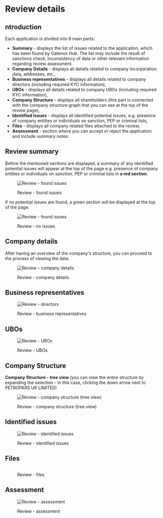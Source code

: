 # Review details

## ntroduction

Each application is divided into 8 main parts:

* **Summary** - displays the list of issues related to the application, which has been found by Gatenox Hub. The list may include the result of sanctions check, inconsistency of data or other relevant information regarding review assessment.
* **Company Details** - displays all details related to company incorporation data, addresses, etc.,
* **Business representatives** - displays all details related to company directors (including required KYC information),
* **UBOs** - displays all details related to company UBOs (including required KYC information),
* **Company Structure** - displays all shareholders (this part is connected with the company structure graph that you can see at the top of the review page),
* **Identified Issues** - displays all identified potential issues, e.g. presence of company entities or individuals on sanction, PEP or criminal lists,
* **Files** - displays all company related files attached to the review,
* **Assessment** - section where you can accept or reject the application and include summary notes.

## Review summary

Before the mentioned sections are displayed, a summary of any identified potential issues will appear at the top of the page e.g. presence of company entities or individuals on sanction, PEP or criminal lists in **a red section**.

<figure><img src="../../.gitbook/assets/Identified_issues_found (1).png" alt="Review - found issues"><figcaption><p>Review - found issues</p></figcaption></figure>

If no potential issues are found, a green section will be displayed at the top of the page.

<figure><img src="../../docs/Images/review_issues2.png" alt="Review - found issues"><figcaption><p>Review - no issues</p></figcaption></figure>

## Company details

After having an overview of the company's structure, you can proceed to the process of viewing the data.

<figure><img src="../../.gitbook/assets/CC_company_details.png" alt="Review - company details"><figcaption><p>Review - company details</p></figcaption></figure>

## **Business representatives**

<figure><img src="../../.gitbook/assets/CC_business_reps.png" alt="Review - directors"><figcaption><p>Review - business representatives</p></figcaption></figure>

## **UBOs**

<figure><img src="../../.gitbook/assets/CC_UBOs.png" alt="Review - UBOs"><figcaption><p>Review - UBOs</p></figcaption></figure>

## **Company Structure**

**Company Structure - tree view** (you can view the entire structure by expanding the selection - in this case, clicking the down arrow next to PETROPARS UK LIMITED)

<figure><img src="../../.gitbook/assets/CC_company_structure.png" alt="Review - company structure (tree view)"><figcaption><p>Review - company structure (tree view)</p></figcaption></figure>

## **Identified issues**

<figure><img src="../../.gitbook/assets/CC_identified_issues.png" alt="Review - identified issues"><figcaption><p>Review - identified issues</p></figcaption></figure>

## **Files**

<figure><img src="../../.gitbook/assets/CC_files.png" alt=""><figcaption><p>Review - files</p></figcaption></figure>

## **Assessment**

<figure><img src="../../.gitbook/assets/CC_assessment (1).png" alt="Review - assessment"><figcaption><p>Review - assessment</p></figcaption></figure>
